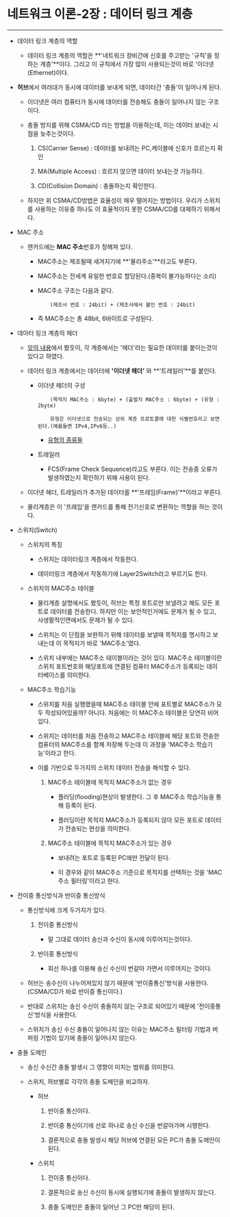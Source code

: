 네트워크 이론-2장 : 데이터 링크 계층
===
***

- 데이터 링크 계층의 역할

    - 데이터 링크 계층의 역할은 **'네트워크 장비간에 신호를 주고받는 '규칙'을 정하는 계층'**이다. 그리고 이 규칙에서 가장 많이 사용되는것이 바로 '이더넷(Ethernet)이다.


- **허브**에서 여러대가 동시에 데이터를 보내게 되면, 데이터간 '충돌'이 일어나게 된다.

    - 이더넷은 여러 컴퓨터가 동시에 데이터를 전송해도 충돌이 일어나지 않는 구조이다.

    - 충돌 방지를 위해 CSMA/CD 라는 방법을 이용하는데, 이는 데이터 보내는 시점을 늦추는것이다.

        1. CS(Carrier Sense) : 데이터를 보내려는 PC,케이블에 신호가 흐르는지 확인
        
        2. MA(Multiple Access) : 흐르지 않으면 데이터 보내는것 가능하다.

        3. CD(Collision Domain) : 충돌하는지 확인한다.
    
    - 하지만 위 CSMA/CD방법은 효율성이 매우 떨어지는 방법이다. 우리가 스위치를 사용하는 이유중 하나도 이 효율적이지 못한 CSMA/CD를 대체하기 위해서다.

- MAC 주소

    - 랜카드에는 **MAC 주소**번호가 정해져 있다.

        - MAC주소는 제조될때 새겨지기에 **'물리주소'**라고도 부른다.

        - MAC주소는 전세계 유일한 번호로 할당된다.(중복이 불가능하다는 소리)

        - MAC주소 구조는 다음과 같다.

            ~~~
                (제조사 번호 : 24bit) + (제조사에서 붙인 번호 : 24bit)
            ~~~
        
        - 즉 MAC주소는 총 48bit, 6바이트로 구성된다.

- 데아터 링크 계층의 헤더

    - [앞의 내용](https://github.com/J-hoplin1/CSE-Knowledges/blob/main/Network%20Theory/0%20.%20%EB%93%A4%EC%96%B4%EA%B0%80%EB%A9%B0.md)에서 봤듯이, 각 계층에서는 '헤더'라는 필요한 데이터를 붙이는것이 있다고 하였다.

    - 데이터 링크 계층에서는 데이터에 **'이더넷 헤더'** 와 **'트레일러'**를 붙인다.

        - 이더넷 헤더의 구성

            ~~~
                (목적지 MAC주소 : 6byte) + (출발지 MAC주소 : 6byte) + (유형 : 2byte)

                유형은 이더넷으로 전송되는 상위 계층 프로토콜에 대한 식별번호라고 보면된다.(예를들면 IPv4,IPv6등..)
            ~~~
        
            - [유형의 종류들](https://m.blog.naver.com/PostView.nhn?blogId=sujunghan726&logNo=220315439853&proxyReferer=https:%2F%2Fwww.google.com%2F)
        
        - 트레일러

            - FCS(Frame Check Sequence)라고도 부른다. 이는 전송중 오류가 발생하였는지 확인하기 위해 사용이 된다.

    - 이더넷 헤더, 트레일러가 추가된 데이터를 **'프레임(Frame)'**이라고 부른다.

    - 물리계층은 이 '프레임'을 랜카드를 통해 전기신호로 변환하는 역할을 하는 것이다.

- 스위치(Switch)

    - 스위치의 특징
    
        - 스위치는 데이터링크 계층에서 작동한다.

        - 데이터링크 계층에서 작동하기에 Layer2Switch라고 부르기도 한다.

    - 스위치의 MAC주소 테이블

        - 물리계층 설명에서도 봤듯이, 허브는 특정 포트로만 보낼려고 해도 모든 포트로 데이터를 전송한다. 하지만 이는 보안적인거에도 문제가 될 수 있고, 사생활적인면에서도 문제가 될 수 있다.

        - 스위치는 이 단점을 보완하기 위해 데이터를 보낼때 목적지를 명시하고 보내는데 이 목적지가 바로 'MAC주소'였다.

        - 스위치 내부에는 MAC주소 테이블이라는 것이 있다. MAC주소 테이블이란 스위치 포트번호와 해당포트에 연결된 컴퓨터 MAC주소가 등록되는 데이터베이스를 의미한다.

    - MAC주소 학습기능

        - 스위치를 처음 실행했을때 MAC주소 테이블 안에 포트별로 MAC주소가 모두 작성되어있을까? 아니다. 처음에는 이 MAC주소 테이블은 당연히 비어있다.

        - 스위치는 데이터를 처음 전송하고 MAC주소 테이블에 해당 포트와 전송한 컴퓨터의 MAC주소를 함께 저장해 두는데 이 과정을 'MAC주소 학습기능'이라고 한다.
    
        - 이를 기반으로 두가지의 스위치 데이터 전송을 해석할 수 있다.

            1. MAC주소 테이블에 목적지 MAC주소가 없는 경우

                - 플러딩(flooding)현상이 발생한다. 그 후 MAC주소 학습기능을 통해 등록이 된다.

                - 플러딩이란 목적지 MAC주소가 등록되지 않아 모든 포트로 데이터가 전송되는 현상을 의미한다.
            
            2. MAC주소 테이블에 목적지 MAC주소가 있는 경우

                - 보내려는 포트로 등록된 PC에만 전달이 된다.

                - 이 경우와 같이 MAC주소 기준으로 목적지를 선택하는 것을 'MAC주소 필터링'이라고 한다.

- 전이중 통신방식과 반이중 통신방식

    - 통신방식에 크게 두가지가 있다.

        1. 전이중 통신방식

            - 말 그대로 데이터 송신과 수신이 동시에 이루어지는것이다.

        2. 반이중 통신방식

            - 회선 하나를 이용해 송신 수신이 번갈아 가면서 이루어지는 것이다.
    
    - 허브는 송수신이 나누어져있지 않기 때문에 '반이중통신'방식을 사용한다.(CSMA/CD가 바로 반이중 통신이다.)

    - 반대로 스위치는 송신 수신이 충돌하지 않는 구조로 되어있기 때문에 '전이중통신'방식을 사용한다.

    - 스위치가 송신 수신 충돌이 일어나지 않는 이유는 MAC주소 필터링 기법과 버퍼링 기법이 있기에 충돌이 일어나지 않는다.

- 충돌 도메인

    - 송신 수신간 충돌 발생시 그 영향이 미치는 범위를 의미한다.

    - 스위치, 허브별로 각각의 충돌 도메인을 비교하자.

        - 허브

            1. 반이중 통신이다.

            2. 반이중 통신이기에 선로 하나로 송신 수신을 번갈아가며 시행한다.

            3. 결론적으로 충돌 발생시 해당 허브에 연결된 모든 PC가 충돌 도메인이 된다.
        
        - 스위치

            1. 전이중 통신이다.

            2. 결론적으로 송신 수신이 동시에 실행되기에 충돌이 발생하지 않는다.

            3. 충돌 도메인은 충돌이 일어난 그 PC만 해당이 된다.

